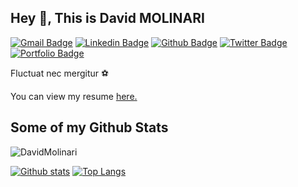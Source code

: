## Hey 👋, This is David MOLINARI
[![Gmail Badge](https://img.shields.io/badge/-contact@davidmolinari.fr-c14438?style=flat&logo=Gmail&logoColor=white&link=mailto:contact@davidmolinari.fr)](mailto:contact@davidmolinari.fr) 
[![Linkedin Badge](https://img.shields.io/badge/-davidmolinari-0072b1?style=flat&logo=Linkedin&logoColor=white&link=https://www.linkedin.com/in/david-molinari/)](https://www.linkedin.com/in/david-molinari/) [![Github Badge](https://img.shields.io/badge/-DavidMolinari-grey?style=flat&logo=github&logoColor=white&link=https://github.com/DavidMolinari/)](https://www.github.com/DavidMolinari/) [![Twitter Badge](https://img.shields.io/badge/-davvcore-00acee?style=flat&logo=twitter&logoColor=white&link=https://twitter.com/davvcore/)](https://www.twitter.com/davvcore/) [![Portfolio Badge](https://img.shields.io/badge/portfolio-web-blue?style=flat&link=davidmolinari.fr/)](davidmolinari.fr/)<p align='left'>Fluctuat nec mergitur :soccer: </p><p align='left'> You can view my resume <a href='culturepsg.com ' target=_blank><u>here</u>.</a></p>
## Some of my Github Stats
<p align=left> <img src=https://komarev.com/ghpvc/?username=DavidMolinari alt=DavidMolinari /> </p>

[![Github stats](https://github-readme-stats.vercel.app/api?username=DavidMolinari&show_icons=true&include_all_commits=true)](https://github.com/DavidMolinari/github-readme-stats)
[![Top Langs](https://github-readme-stats.vercel.app/api/top-langs/?username=DavidMolinari&layout=compact)](https://github.com/DavidMolinari/github-readme-stats)

